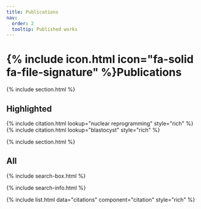 ```yaml
---
title: Publications
nav:
  order: 2
  tooltip: Published works
---
```


# {% include icon.html icon="fa-solid fa-file-signature" %}Publications

{% include section.html %}

## Highlighted

{% include citation.html lookup="nuclear reprogramming" style="rich" %}
{% include citation.html lookup="blastocyst" style="rich" %}

{% include section.html %}

## All

{% include search-box.html %}

{% include search-info.html %}

{% include list.html data="citations" component="citation" style="rich" %}
